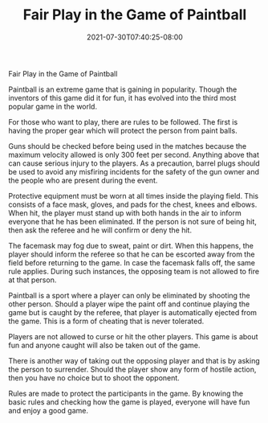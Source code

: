 ﻿---
title: "Fair Play in the Game of Paintball"
date: 2021-07-30T07:40:25-08:00
description: "Paint Ball Tips for Web Success"
featured_image: "/images/Paint Ball.jpg"
tags: ["Paint Ball"]
---

Fair Play in the Game of Paintball

Paintball is an extreme game that is gaining in popularity. Though the inventors of this game did it for fun, it has evolved into the third most popular game in the world. 

For those who want to play, there are rules to be followed. The first is having the proper gear which will protect the person from paint balls. 

Guns  should be checked before being used in the matches  because the maximum velocity allowed is only 300 feet per second. Anything above that can cause serious injury to the players. As a precaution, barrel plugs should be used to avoid any misfiring incidents for the safety of the gun owner and the people who are present during the event. 

Protective equipment must be worn at all times inside the playing field. This consists of a face mask, gloves, and pads for the chest, knees and elbows. When hit, the player must stand up with both hands in the air to inform everyone that he has been eliminated. If the person is not sure of being hit, then ask the referee and he will confirm or deny the hit. 

The facemask may fog due to sweat, paint or dirt. When this happens, the player should inform the referee so that he can be escorted away from the field before returning to the game. In case the facemask falls off, the same rule applies. During such instances, the opposing team is not allowed to fire at that person.

Paintball is a sport where a player can only be eliminated by shooting the other person. Should a player wipe the paint off and continue playing the game but is caught by the referee, that player is automatically ejected from the game. This is a form of cheating that is never tolerated.

Players are not allowed to curse or hit the other players. This game is about fun and anyone caught will also be taken out of the game. 

There is another way of taking out the opposing player and that is by asking the person to surrender. Should the player show any form of hostile action, then you have no choice but to shoot the opponent.

Rules are made to protect the participants in the game. By knowing the basic rules and checking how the game is played, everyone will have fun and enjoy a good game.  





